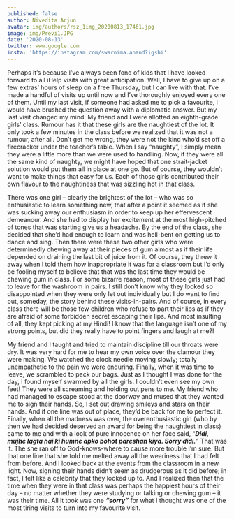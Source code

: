 ```yaml
---
published: false
author: Nivedita Arjun
avatar: img/authors/rsz_1img_20200813_17461.jpg
image: img/Previ1.JPG
date: '2020-08-13'
twitter: www.google.com
insta: 'https://instagram.com/swarnima.anand?igshi'
---
```

Perhaps it’s because I’ve always been fond of kids that I have looked forward to all iHelp visits with great anticipation. Well, I have to give up on a few extras’ hours of sleep on a free Thursday, but I can live with that. I’ve made a handful of visits up until now and I’ve thoroughly enjoyed every one of them. Until my last visit, if someone had asked me to pick a favourite, I would have brushed the question away with a diplomatic answer. But my last visit changed my mind.
My friend and I were allotted an eighth-grade girls’ class. Rumour has it that these girls are the naughtiest of the lot. It only took a few minutes in the class before we realized that it was not a rumour, after all. Don’t get me wrong, they were not the kind who’d set off a firecracker under the teacher’s table. When I say “naughty”, I simply mean they were a little more than we were used to handling. Now, if they were all the same kind of naughty, we might have hoped that one strait-jacket solution would put them all in place at one go. But of course, they wouldn’t want to make things that easy for us. Each of those girls contributed their own flavour to the naughtiness that was sizzling hot in that class. 

There was one girl – clearly the brightest of the lot – who was so enthusiastic to learn something new, that after a point it seemed as if she was sucking away our enthusiasm in order to keep up her effervescent demeanour. And she had to display her excitement at the most high-pitched of tones that was starting give us a headache. By the end of the class, she decided that she’d had enough to learn and was hell-bent on getting us to dance and sing. Then there were these two other girls who were determinedly chewing away at their pieces of gum almost as if their life depended on draining the last bit of juice from it. Of course, they threw it away when I told them how inappropriate it was for a classroom but I’d only be fooling myself to believe that that was the last time they would be chewing gum in class. For some bizarre reason, most of these girls just had to leave for the washroom in pairs. I still don’t know why they looked so disappointed when they were only let out individually but I do want to find out, someday, the story behind these visits-in-pairs. And of course, in every class there will be those few children who refuse to part their lips as if they are afraid of some forbidden secret escaping their lips. And most insulting of all, they kept picking at my Hindi! I know that the language isn’t one of my strong points, but did they really have to point fingers and laugh at me?!

My friend and I taught and tried to maintain discipline till our throats were dry. It was very hard for me to hear my own voice over the clamour they were making. We watched the clock needle moving slowly; totally unempathetic to the pain we were enduring. Finally, when it was time to leave, we scrambled to pack our bags. Just as I thought I was done for the day, I found myself swarmed by all the girls. I couldn’t even see my own feet! They were all screaming and holding out pens to me. My friend who had managed to escape stood at the doorway and mused that they wanted me to sign their hands. So, I set out drawing smileys and stars on their hands. And if one line was out of place, they’d be back for me to perfect it. Finally, when all the madness was over, the overenthusiastic girl (who by then we had decided deserved an award for being the naughtiest in class) came to me and with a look of pure innocence on her face said, “_**Didi, mujhe lagta hai ki humne apko bohot pareshan kiya. Sorry didi.**”_ That was it. The she ran off to God-knows-where to cause more trouble I’m sure. But that one line that she told me melted away all the weariness that I had felt from before. And I looked back at the events from the classroom in a new light. Now, signing their hands didn’t seem as drudgerous as it did before; in fact, I felt like a celebrity that they looked up to. And I realized then that the time when they were in that class was perhaps the happiest hours of their day – no matter whether they were studying or talking or chewing gum – it was their time. All it took was one _**“sorry”**_ for what I thought was one of the most tiring visits to turn into my favourite visit.
